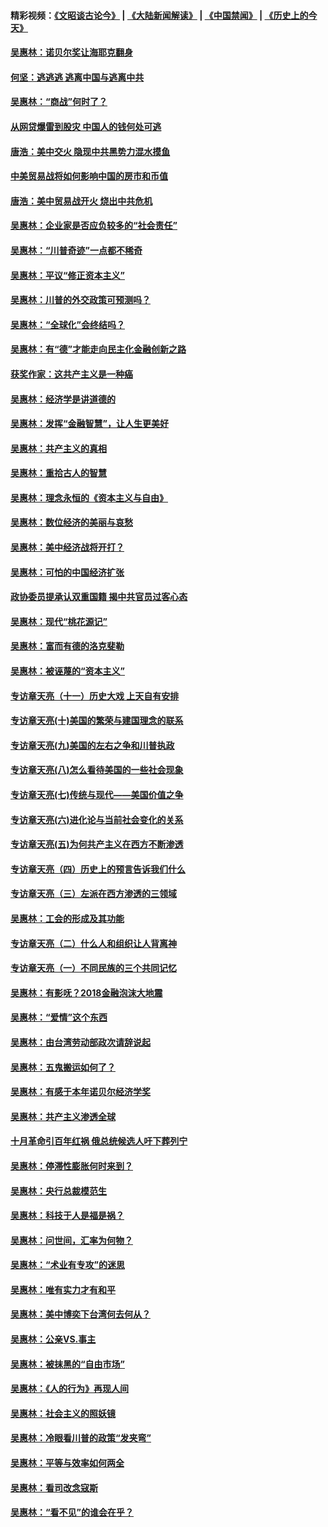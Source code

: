 #### 精彩视频：[《文昭谈古论今》](https://github.com/gfw-breaker/wenzhao/blob/master/README.md?t=01151531) | [《大陆新闻解读》](https://github.com/gfw-breaker/ntdtv-comedy/blob/master/README.md?t=01151531) | [《中国禁闻》](https://github.com/gfw-breaker/ntdtv-news/blob/master/README.md?t=01151531) | [《历史上的今天》](https://github.com/gfw-breaker/today-in-history/blob/master/README.md?t=01151531) 

#### [吴惠林：诺贝尔奖让海耶克翻身](../pages/nsc423/n10890049.md?t=01151531) 

#### [何坚：逃逃逃 逃离中国与逃离中共](../pages/nsc423/n10592891.md?t=01151531) 

#### [吴惠林：“商战”何时了？](../pages/nsc423/n10573558.md?t=01151531) 

#### [从网贷爆雷到股灾 中国人的钱何处可逃](../pages/nsc423/n10572800.md?t=01151531) 

#### [唐浩：美中交火 隐现中共黑势力混水摸鱼](../pages/nsc423/n10544040.md?t=01151531) 

#### [中美贸易战将如何影响中国的房市和币值](../pages/nsc423/n10543697.md?t=01151531) 

#### [唐浩：美中贸易战开火 烧出中共危机](../pages/nsc423/n10540126.md?t=01151531) 

#### [吴惠林：企业家是否应负较多的“社会责任”](../pages/nsc423/n10535022.md?t=01151531) 

#### [吴惠林：“川普奇迹”一点都不稀奇](../pages/nsc423/n10512808.md?t=01151531) 

#### [吴惠林：平议“修正资本主义”](../pages/nsc423/n10495724.md?t=01151531) 

#### [吴惠林：川普的外交政策可预测吗？](../pages/nsc423/n10462387.md?t=01151531) 

#### [吴惠林：“全球化”会终结吗？](../pages/nsc423/n10452838.md?t=01151531) 

#### [吴惠林：有“德”才能走向民主化金融创新之路](../pages/nsc423/n10432292.md?t=01151531) 

#### [获奖作家：这共产主义是一种癌](../pages/nsc423/n10431541.md?t=01151531) 

#### [吴惠林：经济学是讲道德的](../pages/nsc423/n10398014.md?t=01151531) 

#### [吴惠林：发挥“金融智慧”，让人生更美好](../pages/nsc423/n10375019.md?t=01151531) 

#### [吴惠林：共产主义的真相](../pages/nsc423/n10351394.md?t=01151531) 

#### [吴惠林：重拾古人的智慧](../pages/nsc423/n10337691.md?t=01151531) 

#### [吴惠林：理念永恒的《资本主义与自由》](../pages/nsc423/n10316274.md?t=01151531) 

#### [吴惠林：数位经济的美丽与哀愁](../pages/nsc423/n10292946.md?t=01151531) 

#### [吴惠林：美中经济战将开打？](../pages/nsc423/n10258825.md?t=01151531) 

#### [吴惠林：可怕的中国经济扩张](../pages/nsc423/n10219147.md?t=01151531) 

#### [政协委员提承认双重国籍 揭中共官员过客心态](../pages/nsc423/n10208809.md?t=01151531) 

#### [吴惠林：现代“桃花源记”](../pages/nsc423/n10185234.md?t=01151531) 

#### [吴惠林：富而有德的洛克斐勒](../pages/nsc423/n10142264.md?t=01151531) 

#### [吴惠林：被诬蔑的“资本主义”](../pages/nsc423/n10124816.md?t=01151531) 

#### [专访章天亮（十一）历史大戏 上天自有安排](../pages/nsc423/n10094905.md?t=01151531) 

#### [专访章天亮(十)美国的繁荣与建国理念的联系](../pages/nsc423/n10094899.md?t=01151531) 

#### [专访章天亮(九)美国的左右之争和川普执政](../pages/nsc423/n10094889.md?t=01151531) 

#### [专访章天亮(八)怎么看待美国的一些社会现象](../pages/nsc423/n10094857.md?t=01151531) 

#### [专访章天亮(七)传统与现代——美国价值之争](../pages/nsc423/n10093140.md?t=01151531) 

#### [专访章天亮(六)进化论与当前社会变化的关系](../pages/nsc423/n10092036.md?t=01151531) 

#### [专访章天亮(五)为何共产主义在西方不断渗透](../pages/nsc423/n10083620.md?t=01151531) 

#### [专访章天亮（四）历史上的预言告诉我们什么](../pages/nsc423/n10083606.md?t=01151531) 

#### [专访章天亮（三）左派在西方渗透的三领域](../pages/nsc423/n10081115.md?t=01151531) 

#### [吴惠林：工会的形成及其功能](../pages/nsc423/n10080633.md?t=01151531) 

#### [专访章天亮（二）什么人和组织让人背离神](../pages/nsc423/n10076637.md?t=01151531) 

#### [专访章天亮（一）不同民族的三个共同记忆](../pages/nsc423/n10074188.md?t=01151531) 

#### [吴惠林：有影呒？2018金融泡沫大地震](../pages/nsc423/n10040534.md?t=01151531) 

#### [吴惠林：“爱情”这个东西](../pages/nsc423/n10019423.md?t=01151531) 

#### [吴惠林：由台湾劳动部政次请辞说起](../pages/nsc423/n9979679.md?t=01151531) 

#### [吴惠林：五鬼搬运如何了？](../pages/nsc423/n9925338.md?t=01151531) 

#### [吴惠林：有感于本年诺贝尔经济学奖](../pages/nsc423/n9871883.md?t=01151531) 

#### [吴惠林：共产主义渗透全球](../pages/nsc423/n9812748.md?t=01151531) 

#### [十月革命引百年红祸 俄总统候选人吁下葬列宁](../pages/nsc423/n9810182.md?t=01151531) 

#### [吴惠林：停滞性膨胀何时来到？](../pages/nsc423/n9764136.md?t=01151531) 

#### [吴惠林：央行总裁模范生](../pages/nsc423/n9728134.md?t=01151531) 

#### [吴惠林：科技于人是福是祸？](../pages/nsc423/n9672982.md?t=01151531) 

#### [吴惠林：问世间，汇率为何物？](../pages/nsc423/n9621788.md?t=01151531) 

#### [吴惠林：“术业有专攻”的迷思](../pages/nsc423/n9580363.md?t=01151531) 

#### [吴惠林：唯有实力才有和平](../pages/nsc423/n9529599.md?t=01151531) 

#### [吴惠林：美中博奕下台湾何去何从？](../pages/nsc423/n9483598.md?t=01151531) 

#### [吴惠林：公亲VS.事主](../pages/nsc423/n9425637.md?t=01151531) 

#### [吴惠林：被抹黑的“自由市场”](../pages/nsc423/n9351545.md?t=01151531) 

#### [吴惠林：《人的行为》再现人间](../pages/nsc423/n9296339.md?t=01151531) 

#### [吴惠林：社会主义的照妖镜](../pages/nsc423/n9243460.md?t=01151531) 

#### [吴惠林：冷眼看川普的政策“发夹弯”](../pages/nsc423/n9120684.md?t=01151531) 

#### [吴惠林：平等与效率如何两全](../pages/nsc423/n9075430.md?t=01151531) 

#### [吴惠林：看司改念寇斯](../pages/nsc423/n9024915.md?t=01151531) 

#### [吴惠林：“看不见”的谁会在乎？](../pages/nsc423/n8977488.md?t=01151531) 

